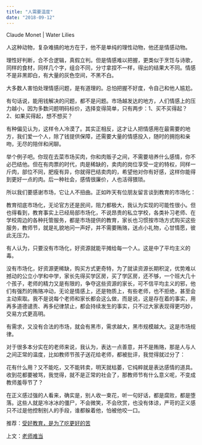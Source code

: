 ```yaml
---
title: "人需要温度"
date: "2018-09-12"
---
```


Claude Monet | Water Lilies

人这种动物，复杂难搞的地方在于，他不是单纯的理性动物，他还是情感动物。

理性好判断，合不合逻辑，真假立判。但是情感难以把握，更类似于烹饪与诗歌，同样的食材，同样几个字，组合不同，分寸拿捏不一样，得出的结果大不同。情感不是非黑即白，有大量的灰色空间，不黑不白。

大多数人害怕处理情感问题，是有道理的。总怕把握不好度，令自己和他人尴尬。

有句话说，能用钱解决的问题，都不是问题。市场越发达的地方，人们情感上的压力越小，因为多数问题明码标价，选择变得简单，只有两步：1、买不买得起？2、如果买得起，想不想买？

有种偏见认为，这样令人冷漠了。其实正相反，这才让人把情感用在最需要的地方，我们爱一个人，除了钱提供保障，还需要大量的情感投入，随时的拥抱和亲吻，无尽的陪伴和闲聊。

举个例子吧。你现在去菜市场买肉，你和肉贩子之间，不需要培养什么感情，你不必巴结他。但在有肉票的时代，肉是稀缺的，卖肉的岗位享受一定的特权，同样一斤肉，部位不同，肥瘦有异，你就得巴结卖肉的，希望他对你有好感，这样你能得到更好一点的肉。后一种社会，感情很廉价，人也活得猥琐。

所以我们要感谢市场，它让人不扭曲。正如昨天有位朋友留言谈到教育的市场化：

教育彻底市场化，无论官方还是民间，阻力都极大，我认为实现的可能性很小。但也得看到，教育事实上已经局部市场化，不说昂贵的私立学校，各类补习老师、在学校周边的各种托管服务，都是市场提供的教育，家长也习惯按市场方式购买这些服务，教师节，就是礼貌地问一声好，并不需要贿赂，送点小礼物，心甘情愿，彼此无压力。

有人认为，只要没有市场化，好资源就能平摊给每一个人。这是中了平均主义的毒。

没有市场化，好资源更稀缺，购买方式更奇特，为了就读资源长期积淀，优势难以撼动的公立小学和中学，家长先得买学区房，买了学区房，还不够，一个班大几十个孩子，老师的精力又是有限的，争夺这些资源的家长，可不信平均主义的邪，他们有强烈的贿赂冲动，无论是情感上，还是物质上，有些老师，也不拒绝，甚至会主动索取。我不是说每个老师和家长都会这么做，而是说，这是存在着的事实，用再多道德谴责、再多纪律禁止，都会持续发生的事实，只不过大家表现得更巧妙，交易方式更高明。

有需求，又没有合法的市场，就会有黑市，需求越大，黑市规模越大。这是市场规律。

对于很多本分实在的老师来说，我认为，表达一点善意，并不是贿赂，那是人与人之间正常的温度，比如教师节孩子送花给老师，都被批评，我觉得就过分了：

花有什么用？又不能吃，又不能转卖，明天就枯萎，它纯粹就是表达感情的道具。收到花都要被骂，我觉得，就不是正常的社会了，那教师节有什么意义呢，不变成教师羞辱节了？

在正义感过强的人看来，确实是，别人收一束花，听一句好话，都是腐败，都是堕落。这些人就是冷冰冰的僵尸，不会微笑，不会欣赏，也没有体谅，严苛的正义感只不过是他控制别人的手段，谁都躲着他，怕被他咬一口。

推荐：[受好教育，是为了吃更好的苦](http://mp.weixin.qq.com/s?__biz=MjM5NDU0Mjk2MQ==&mid=2651628247&idx=1&sn=afe85f04bcc9357599461506422f11d1&chksm=bd7e26c98a09afdff740fad0b26951277f8903ec5b61c37c90dbd1e2880d79115e07bf7a4a2d&scene=21#wechat_redirect)

上文：[老师难当](http://mp.weixin.qq.com/s?__biz=MjM5NDU0Mjk2MQ==&mid=2651630600&idx=1&sn=20035d13dd3d14de680efe6761090f5f&chksm=bd7e28168a09a1007fa0ac3f5fb3400787a9701f275688cac919104082180cb05003803ffb5c&scene=21#wechat_redirect)
